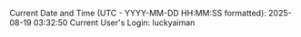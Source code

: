 Current Date and Time (UTC - YYYY-MM-DD HH:MM:SS formatted): 2025-08-19 03:32:50
Current User's Login: luckyaiman
